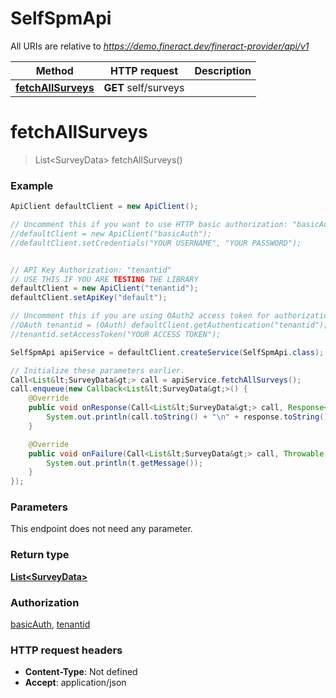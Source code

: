 # SelfSpmApi

All URIs are relative to *https://demo.fineract.dev/fineract-provider/api/v1*

Method | HTTP request | Description
------------- | ------------- | -------------
[**fetchAllSurveys**](SelfSpmApi.md#fetchAllSurveys) | **GET** self/surveys | 

<a name="fetchAllSurveys"></a>
# **fetchAllSurveys**
> List&lt;SurveyData&gt; fetchAllSurveys()



### Example
```java
ApiClient defaultClient = new ApiClient();

// Uncomment this if you want to use HTTP basic authorization: "basicAuth"
//defaultClient = new ApiClient("basicAuth");
//defaultClient.setCredentials("YOUR USERNAME", "YOUR PASSWORD");


// API Key Authorization: "tenantid"
// USE THIS IF YOU ARE TESTING THE LIBRARY
defaultClient = new ApiClient("tenantid");
defaultClient.setApiKey("default");

// Uncomment this if you are using OAuth2 access token for authorization: "tenantid"
//OAuth tenantid = (OAuth) defaultClient.getAuthentication("tenantid");
//tenantid.setAccessToken("YOUR ACCESS TOKEN");

SelfSpmApi apiService = defaultClient.createService(SelfSpmApi.class);

// Initialize these parameters earlier.
Call<List&lt;SurveyData&gt;> call = apiService.fetchAllSurveys();
call.enqueue(new Callback<List&lt;SurveyData&gt;>() {
    @Override
    public void onResponse(Call<List&lt;SurveyData&gt;> call, Response<List&lt;SurveyData&gt;> response) {
        System.out.println(call.toString() + "\n" + response.toString());
    }

    @Override
    public void onFailure(Call<List&lt;SurveyData&gt;> call, Throwable t) {
        System.out.println(t.getMessage());
    }
});

```

### Parameters
This endpoint does not need any parameter.

### Return type

[**List&lt;SurveyData&gt;**](SurveyData.md)

### Authorization

[basicAuth](../README.md#basicAuth), [tenantid](../README.md#tenantid)

### HTTP request headers

 - **Content-Type**: Not defined
 - **Accept**: application/json

